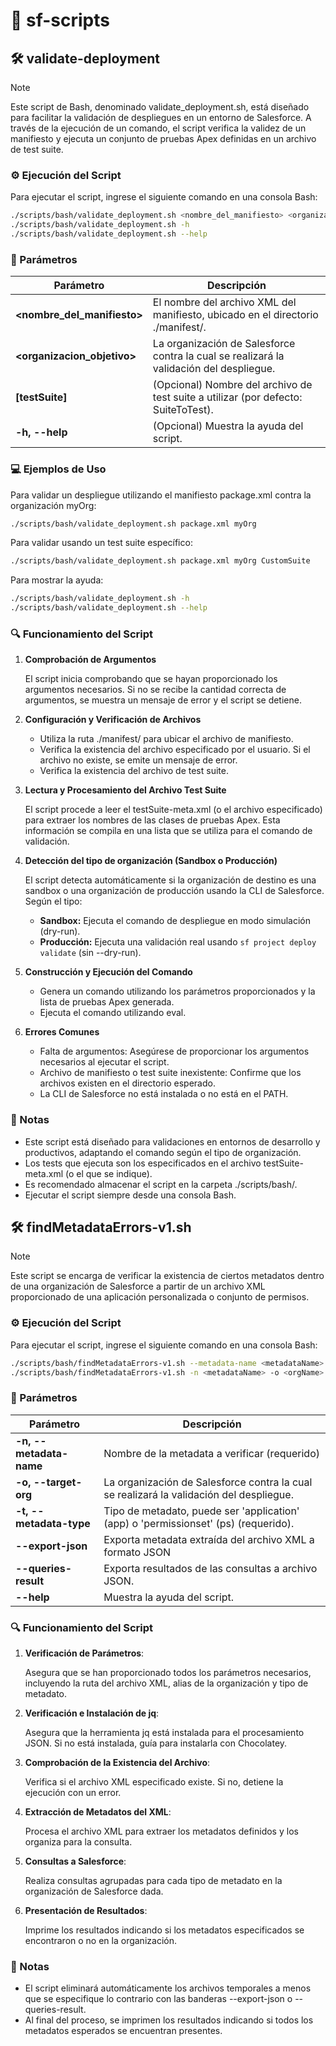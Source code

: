 # :rocket: sf-scripts

## :hammer_and_wrench: validate-deployment

>[!NOTE]
> Este script de Bash, denominado validate_deployment.sh, está diseñado para facilitar la validación de despliegues en un entorno de Salesforce. 
> A través de la ejecución de un comando, el script verifica la validez de un manifiesto y ejecuta un conjunto de pruebas Apex definidas en un archivo de test suite.

### :gear: Ejecución del Script

Para ejecutar el script, ingrese el siguiente comando en una consola Bash:

```bash
./scripts/bash/validate_deployment.sh <nombre_del_manifiesto> <organizacion_objetivo> [testSuite]
./scripts/bash/validate_deployment.sh -h
./scripts/bash/validate_deployment.sh --help
```

### :round_pushpin: Parámetros

| Parámetro | Descripción |
|-----------|-------------|
| **<nombre_del_manifiesto>**| El nombre del archivo XML del manifiesto, ubicado en el directorio ./manifest/.|
| **<organizacion_objetivo>**| La organización de Salesforce contra la cual se realizará la validación del despliegue. |
| **[testSuite]**| (Opcional) Nombre del archivo de test suite a utilizar (por defecto: SuiteToTest). |
| **-h, --help**| (Opcional) Muestra la ayuda del script. |

### :computer: Ejemplos de Uso

Para validar un despliegue utilizando el manifiesto package.xml contra la organización myOrg:

```bash
./scripts/bash/validate_deployment.sh package.xml myOrg
```

Para validar usando un test suite específico:

```bash
./scripts/bash/validate_deployment.sh package.xml myOrg CustomSuite
```

Para mostrar la ayuda:

```bash
./scripts/bash/validate_deployment.sh -h
./scripts/bash/validate_deployment.sh --help
```

### :mag: Funcionamiento del Script

1. **Comprobación de Argumentos**

    El script inicia comprobando que se hayan proporcionado los argumentos necesarios. Si no se recibe la cantidad correcta de argumentos, se muestra un mensaje de error y el script se detiene.

2. **Configuración y Verificación de Archivos**

    - Utiliza la ruta ./manifest/ para ubicar el archivo de manifiesto.
    - Verifica la existencia del archivo especificado por el usuario. Si el archivo no existe, se emite un mensaje de error.
    - Verifica la existencia del archivo de test suite.

3. **Lectura y Procesamiento del Archivo Test Suite**

    El script procede a leer el testSuite-meta.xml (o el archivo especificado) para extraer los nombres de las clases de pruebas Apex. Esta información se compila en una lista que se utiliza para el comando de validación.

4. **Detección del tipo de organización (Sandbox o Producción)**

    El script detecta automáticamente si la organización de destino es una sandbox o una organización de producción usando la CLI de Salesforce. Según el tipo:
    - **Sandbox:** Ejecuta el comando de despliegue en modo simulación (dry-run).
    - **Producción:** Ejecuta una validación real usando `sf project deploy validate` (sin --dry-run).

5. **Construcción y Ejecución del Comando**

    - Genera un comando utilizando los parámetros proporcionados y la lista de pruebas Apex generada.
    - Ejecuta el comando utilizando eval.

6. **Errores Comunes**

    - Falta de argumentos: Asegúrese de proporcionar los argumentos necesarios al ejecutar el script.
    - Archivo de manifiesto o test suite inexistente: Confirme que los archivos existen en el directorio esperado.
    - La CLI de Salesforce no está instalada o no está en el PATH.

### :pushpin: Notas

- Este script está diseñado para validaciones en entornos de desarrollo y productivos, adaptando el comando según el tipo de organización.
- Los tests que ejecuta son los especificados en el archivo testSuite-meta.xml (o el que se indique).
- Es recomendado almacenar el script en la carpeta ./scripts/bash/.
- Ejecutar el script siempre desde una consola Bash.

## :hammer_and_wrench: findMetadataErrors-v1.sh

> [!NOTE]
> Este script se encarga de verificar la existencia de ciertos metadatos dentro de una organización de Salesforce a partir de un archivo XML proporcionado de una aplicación personalizada o conjunto de permisos.

### :gear: Ejecución del Script

Para ejecutar el script, ingrese el siguiente comando en una consola Bash:

```bash
./scripts/bash/findMetadataErrors-v1.sh --metadata-name <metadataName> --target-org <orgName> --metadata-type <metadataType>
./scripts/bash/findMetadataErrors-v1.sh -n <metadataName> -o <orgName> -t <metadataType> --queries-result --export-json
```

### :round_pushpin: Parámetros

| Parámetro | Descripción |
|-----------|-------------|
| **-n, --metadata-name** <value> | Nombre de la metadata a verificar (requerido) |
| **-o, --target-org** <value> | La organización de Salesforce contra la cual se realizará la validación del despliegue. |
| **-t, --metadata-type** <value> | Tipo de metadato, puede ser 'application' (app) o 'permissionset' (ps) (requerido). |
| **--export-json** | Exporta metadata extraída del archivo XML a formato JSON |
| **--queries-result** | Exporta resultados de las consultas a archivo JSON. |
| **--help** | Muestra la ayuda del script. |

### :mag: Funcionamiento del Script

1. **Verificación de Parámetros**:

    Asegura que se han proporcionado todos los parámetros necesarios, incluyendo la ruta del archivo XML, alias de la organización y tipo de metadato.

2. **Verificación e Instalación de jq**:

    Asegura que la herramienta jq está instalada para el procesamiento JSON. Si no está instalada, guía para instalarla con Chocolatey.

3. **Comprobación de la Existencia del Archivo**:

    Verifica si el archivo XML especificado existe. Si no, detiene la ejecución con un error.

4. **Extracción de Metadatos del XML**:

    Procesa el archivo XML para extraer los metadatos definidos y los organiza para la consulta.

5. **Consultas a Salesforce**:

    Realiza consultas agrupadas para cada tipo de metadato en la organización de Salesforce dada.

6. **Presentación de Resultados**:

    Imprime los resultados indicando si los metadatos especificados se encontraron o no en la organización.

### :pushpin: Notas

- El script eliminará automáticamente los archivos temporales a menos que se especifique lo contrario con las banderas --export-json o --queries-result. 
- Al final del proceso, se imprimen los resultados indicando si todos los metadatos esperados se encuentran presentes.
